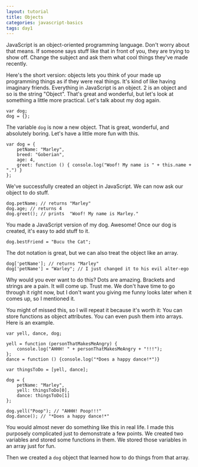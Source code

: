 ```yaml
---
layout: tutorial
title: Objects
categories: javascript-basics
tags: day1
---
```


JavaScript is an object-oriented programming language. Don't worry about that means. If someone says stuff like that in front of you, they are trying to show off. Change the subject and ask them what cool things they've made recently.

Here's the short version: objects lets you think of your made up programming things as if they were real things. It's kind of like having imaginary friends. Everything in JavaScript is an object. 2 is an object and so is the string "Object". That's great and wonderful, but let's look at something a little more practical. Let's talk about my dog again.

	var dog;
	dog = {};
	
The variable `dog` is now a new object. That is great, wonderful, and absolutely boring. Let's have a little more fun with this.

	var dog = {
		petName: "Marley",
		breed: "Goberian",
		age: 4,
		greet: function () { console.log("Woof! My name is " + this.name + ".") }
	};

We've successfully created an object in JavaScript. We can now ask our object to do stuff.

	dog.petName; // returns "Marley"
	dog.age; // returns 4
	dog.greet(); // prints  "Woof! My name is Marley."
	
You made a JavaScript version of my dog. Awesome! Once our dog is created, it's easy to add stuff to it.

	dog.bestFriend = "Bucu the Cat";

The dot notation is great, but we can also treat the object like an array.

	dog['petName']; // returns "Marley"
	dog['petName'] = "Warley"; // I just changed it to his evil alter-ego
	
Why would you ever want to do this? Dots are amazing. Brackets and strings are a pain. It will come up. Trust me. We don't have time to go through it right now, but I don't want you giving me funny looks later when it comes up, so I mentioned it.

You might of missed this, so I will repeat it because it's worth it: You can store functions as object attributes. You can even push them into arrays. Here is an example.

	var yell, dance, dog;
	
	yell = function (personThatMakesMeAngry) {
		console.log("AHHH! " + personThatMakesMeAngry + "!!!");
	};
	dance = function () {console.log("*Does a happy dance!*")}
	
	var thingsToDo = [yell, dance];
	
	dog = {
		petName: "Marley",
		yell: thingsToDo[0],
		dance: thingsToDo[1]
	};
	
	dog.yell("Poop"); // "AHHH! Poop!!!"
	dog.dance(); // "*Does a happy dance!*"
	
You would almost never do something like this in real life. I made this purposely complicated just to demonstrate a few points. We created two variables and stored some functions in them. We stored those variables in an array just for fun.

Then we created a `dog` object that learned how to do things from that array.